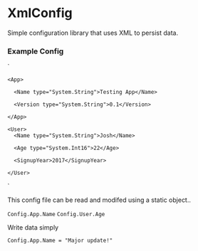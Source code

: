 # XmlConfig
Simple configuration library that uses XML to persist data.

### Example Config

`<ConfigObject>

    <App>
    
      <Name type="System.String">Testing App</Name>
      
      <Version type="System.String">0.1</Version>
      
    </App>
    
    <User>
      <Name type="System.String">Josh</Name>
      
      <Age type="System.Int16">22</Age>
      
      <SignupYear>2017</SignupYear>
      
    </User>
    
</ConfigObject>`

This config file can be read and modifed using a static object..

`Config.App.Name`
`Config.User.Age`

Write data simply

`Config.App.Name = "Major update!"`
    
